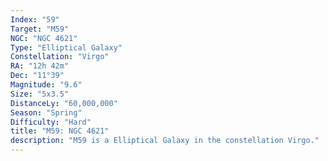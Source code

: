 ```yaml
---
Index: "59"
Target: "M59"
NGC: "NGC 4621"
Type: "Elliptical Galaxy"
Constellation: "Virgo"
RA: "12h 42m"
Dec: "11°39"
Magnitude: "9.6"
Size: "5x3.5"
DistanceLy: "60,000,000"
Season: "Spring"
Difficulty: "Hard"
title: "M59: NGC 4621"
description: "M59 is a Elliptical Galaxy in the constellation Virgo."
---
```

